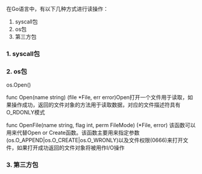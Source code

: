 在Go语言中，有以下几种方式进行读操作：
1. syscall包
2. os包
3. 第三方包

### 1. syscall包
### 2. os包
os.Open()

func Open(name string) (file *File, err error)Open打开一个文件用于读取，如果操作成功，返回的文件对象的方法用于读取数据，对应的文件描述符具有O_RDONLY模式

func OpenFile(name string, flag int, perm FileMode) (*File, error) 该函数可以用来代替Open or Create函数。该函数主要用来指定参数(os.O_APPEND|os.O_CREATE|os.O_WRONLY)以及文件权限(0666)来打开文件，如果打开成功返回的文件对象将被用作I/O操作
### 3. 第三方包 
